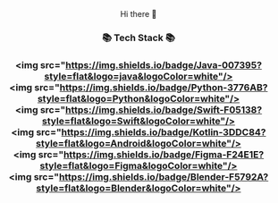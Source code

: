 <div align=center>
Hi there 👋
  
<h3>📚 Tech Stack 📚<h3>
  
<img src="https://img.shields.io/badge/Java-007395?style=flat&logo=java&logoColor=white"/>
<img src="https://img.shields.io/badge/Python-3776AB?style=flat&logo=Python&logoColor=white"/>
<img src="https://img.shields.io/badge/Swift-F05138?style=flat&logo=Swift&logoColor=white"/>
<img src="https://img.shields.io/badge/Kotlin-3DDC84?style=flat&logo=Android&logoColor=white"/>
<img src="https://img.shields.io/badge/Figma-F24E1E?style=flat&logo=Figma&logoColor=white"/>
<img src="https://img.shields.io/badge/Blender-F5792A?style=flat&logo=Blender&logoColor=white"/>
</div>
